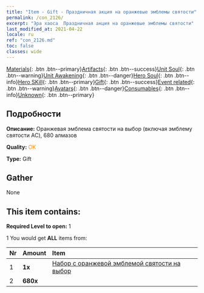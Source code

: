 ```yaml
---
title: "Item - Gift - Праздничная акция на оранжевые эмблемы святости"
permalink: /con_2126/
excerpt: "Эра хаоса  Праздничная акция на оранжевые эмблемы святости"
last_modified_at: 2021-04-22
locale: ru
ref: "con_2126.md"
toc: false
classes: wide
---
```

 [Materials](/ItemsRU/){: .btn .btn--primary}[Artifacts](/ItemsRU/Artifacts/){: .btn .btn--success}[Unit Soul](/ItemsRU/UnitSoul/){: .btn .btn--warning}[Unit Awakening](/ItemsRU/UnitAwakening/){: .btn .btn--danger}[Hero Soul](/ItemsRU/HeroSoul/){: .btn .btn--info}[Hero SKill](/ItemsRU/HeroSkill/){: .btn .btn--primary}[Gift](/ItemsRU/Gift/){: .btn .btn--success}[Event related](/ItemsRU/Events/){: .btn .btn--warning}[Avatars](/ItemsRU/Avatars/){: .btn .btn--danger}[Consumables](/ItemsRU/Consumables/){: .btn .btn--info}[Unknown](/ItemsRU/Unknown/){: .btn .btn--primary}

## Подробности
 **Описание:** Оранжевая эмблема святости на выбор (включая эмблему святости AC), 680 алмазов

 **Quality:** <span style="color: #FF8C00">OK</span>

 **Type:** Gift

## Gather

  None

## This item contains:

 **Required Level to open:** 1

 1 You would get **ALL** items  from:

  | Nr | Amount |     Item    |
  |:---|:-------|:------------|
  | 1 |  **1x** | [Набор с оранжевой эмблемой святости на выбор](/ru/Items/con_1943/) |  | 
  | 2 |  **680x** | <i class="fas fa-gem"/> |  | 
